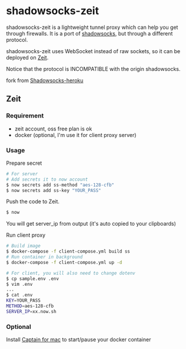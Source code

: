 shadowsocks-zeit
==================

shadowsocks-zeit is a lightweight tunnel proxy which can help you get through firewalls. It is a port of [shadowsocks](https://github.com/clowwindy/shadowsocks), but through a different protocol.

shadowsocks-zeit uses WebSocket instead of raw sockets, so it can be deployed on [Zeit](https://zeit.co).

Notice that the protocol is INCOMPATIBLE with the origin shadowsocks.

fork from [Shadowsocks-heroku](https://github.com/mrluanma/shadowsocks-heroku)

Zeit
------

### Requirement

- zeit account, oss free plan is ok
- docker (optional, I'm use it for client proxy server)

### Usage

Prepare secret

```bash
# For server
# Add secrets it to now account
$ now secrets add ss-method "aes-128-cfb"
$ now secrets add ss-key "YOUR_PASS"
```

Push the code to Zeit.

```bash
$ now
```

You will get server\_ip from output (it's auto copied to your clipboards)


Run client proxy

```bash
# Build image
$ docker-compose -f client-compose.yml build ss
# Run container in background
$ docker-compose -f client-compose.yml up -d

# For client, you will also need to change dotenv
$ cp sample.env .env
$ vim .env
...
$ cat .env
KEY=YOUR_PASS
METHOD=aes-128-cfb
SERVER_IP=xx.now.sh
```


### Optional

Install [Captain for mac](https://getcaptain.co) to start/pause your
docker container
